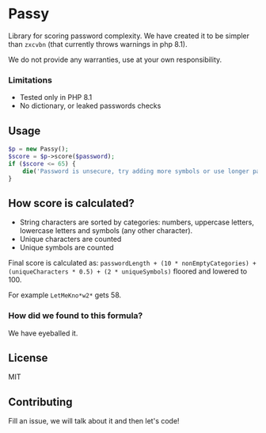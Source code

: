 Passy
=====

Library for scoring password complexity. 
We have created it to be simpler than `zxcvbn` (that currently throws warnings in php 8.1).

We do not provide any warranties, use at your own responsibility.

### Limitations
- Tested only in PHP 8.1
- No dictionary, or leaked passwords checks

Usage
-----

~~~php
$p = new Passy();
$score = $p->score($password);
if ($score <= 65) {
    die('Password is unsecure, try adding more symbols or use longer passphrase.')
}
~~~

How score is calculated?
------------------------

- String characters are sorted by categories: numbers, uppercase letters, lowercase letters and symbols (any other character).
- Unique characters are counted
- Unique symbols are counted

Final score is calculated as: `passwordLength + (10 * nonEmptyCategories) + (uniqueCharacters * 0.5) + (2 * uniqueSymbols)` 
floored and lowered to 100.

For example `LetMeKno*w2*` gets 58.

### How did we found to this formula?

We have eyeballed it.

## License

MIT

## Contributing

Fill an issue, we will talk about it and then let's code!

